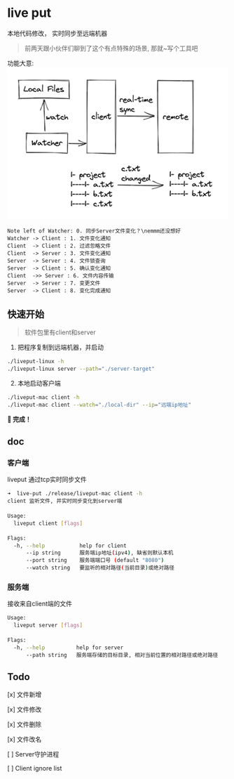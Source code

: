 # live put

本地代码修改， 实时同步至远端机器

> 前两天跟小伙伴们聊到了这个有点特殊的场景, 那就~写个工具吧

功能大意:
![preview](./preview.png)

```sequence
Note left of Watcher: 0. 同步Server文件变化？\nemmm还没想好
Watcher -> Client : 1. 文件变化通知
Client  -> Client : 2. 过滤忽略文件
Client  -> Server : 3. 文件变化通知
Server  -> Server : 4. 文件锁查询
Server  -> Client : 5. 确认变化通知
Client  ->> Server : 6. 文件内容传输
Server  -> Server : 7. 变更文件
Server  -> Client : 8. 变化完成通知
```


## 快速开始

> 软件包里有client和server

1. 把程序复制到远端机器，并启动

```bash
./liveput-linux -h
./liveput-linux server --path="./server-target"
```

2. 本地启动客户端
```bash
./liveput-mac client -h
./liveput-mac client --watch="./local-dir" --ip="远端ip地址"
```

**🎯 完成！**

## doc

### 客户端
liveput 通过tcp实时同步文件

```bash
➜  live-put ./release/liveput-mac client -h                                          
client 监听文件, 并实时同步变化到server端

Usage:
  liveput client [flags]

Flags:
  -h, --help           help for client
      --ip string      服务端ip地址(ipv4), 缺省则默认本机
      --port string    服务端端口号 (default "8080")
      --watch string   要监听的相对路径(当前目录)或绝对路径
```

### 服务端

接收来自client端的文件

```bash
Usage:
  liveput server [flags]

Flags:
  -h, --help          help for server
      --path string   服务端存储的目标目录, 相对当前位置的相对路径或绝对路径
```


## Todo
[x] 文件新增

[x] 文件修改

[x] 文件删除

[x] 文件改名

[ ] Server守护进程

[ ] Client ignore list